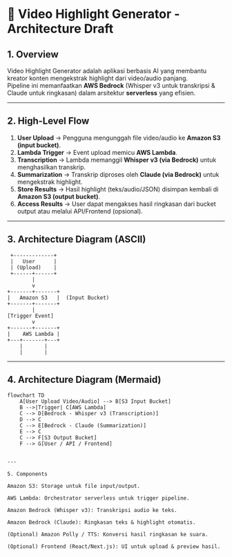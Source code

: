 # 🎥 Video Highlight Generator - Architecture Draft

## 1. Overview

Video Highlight Generator adalah aplikasi berbasis AI yang membantu kreator konten mengekstrak highlight dari video/audio panjang.  
Pipeline ini memanfaatkan **AWS Bedrock** (Whisper v3 untuk transkripsi & Claude untuk ringkasan) dalam arsitektur **serverless** yang efisien.

---

## 2. High-Level Flow

1. **User Upload** → Pengguna mengunggah file video/audio ke **Amazon S3 (input bucket)**.
2. **Lambda Trigger** → Event upload memicu **AWS Lambda**.
3. **Transcription** → Lambda memanggil **Whisper v3 (via Bedrock)** untuk menghasilkan transkrip.
4. **Summarization** → Transkrip diproses oleh **Claude (via Bedrock)** untuk mengekstrak highlight.
5. **Store Results** → Hasil highlight (teks/audio/JSON) disimpan kembali di **Amazon S3 (output bucket)**.
6. **Access Results** → User dapat mengakses hasil ringkasan dari bucket output atau melalui API/Frontend (opsional).

---

## 3. Architecture Diagram (ASCII)

     +-------------+
     |   User      |
     | (Upload)    |
     +------+------+
            |
            v
    +-------+-------+
    |   Amazon S3   |  (Input Bucket)
    +-------+-------+
            |
    [Trigger Event]
            v
    +-------+-------+
    |    AWS Lambda |
    +---+-------+---+
        |       |
        |       |

---

## 4. Architecture Diagram (Mermaid)

```mermaid
flowchart TD
    A[User Upload Video/Audio] --> B[S3 Input Bucket]
    B -->|Trigger| C[AWS Lambda]
    C --> D[Bedrock - Whisper v3 (Transcription)]
    D --> C
    C --> E[Bedrock - Claude (Summarization)]
    E --> C
    C --> F[S3 Output Bucket]
    F --> G[User / API / Frontend]


---

5. Components

Amazon S3: Storage untuk file input/output.

AWS Lambda: Orchestrator serverless untuk trigger pipeline.

Amazon Bedrock (Whisper v3): Transkripsi audio ke teks.

Amazon Bedrock (Claude): Ringkasan teks & highlight otomatis.

(Optional) Amazon Polly / TTS: Konversi hasil ringkasan ke suara.

(Optional) Frontend (React/Next.js): UI untuk upload & preview hasil.

```

```

```
